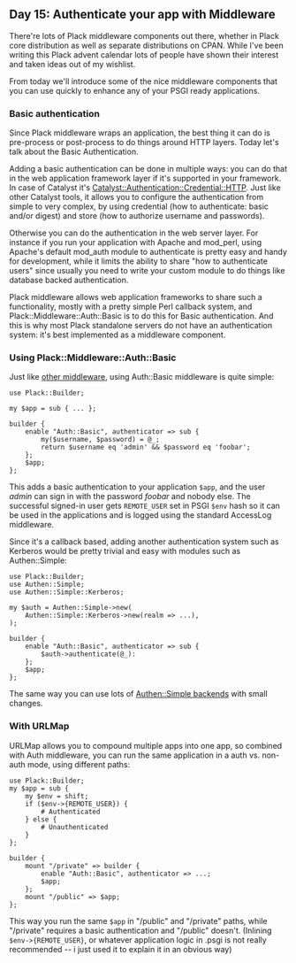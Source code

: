 ## Day 15: Authenticate your app with Middleware

There're lots of Plack middleware components out there, whether in Plack core distribution as well as separate distributions on CPAN. While I've been writing this Plack advent calendar lots of people have shown their interest and taken ideas out of my wishlist.

From today we'll introduce some of the nice middleware components that you can use quickly to enhance any of your PSGI ready applications.

### Basic authentication

Since Plack middleware wraps an application, the best thing it can do is pre-process or post-process to do things around HTTP layers. Today let's talk about the Basic Authentication.

Adding a basic authentication can be done in multiple ways: you can do that in the web application framework layer if it's supported in your framework. In case of Catalyst it's [Catalyst::Authentication::Credential::HTTP](http://search.cpan.org/perldoc?Catalyst::Authentication::Credential::HTTP). Just like other Catalyst tools, it allows you to configure the authentication from simple to very complex, by using credential (how to authenticate: basic and/or digest) and store (how to authorize username and passwords).

Otherwise you can do the authentication in the web server layer. For instance if you run your application with Apache and mod_perl, using Apache's default mod_auth module to authenticate is pretty easy and handy for development, while it limits the ability to share "how to authenticate users" since usually you need to write your custom module to do things like database backed authentication.

Plack middleware allows web application frameworks to share such a functionality, mostly with a pretty simple Perl callback system, and Plack::Middleware::Auth::Basic is to do this for Basic authentication. And this is why most Plack standalone servers do not have an authentication system: it's best implemented as a middleware component.

### Using Plack::Middleware::Auth::Basic

Just like [other middleware](http://advent.plackperl.org/2009/12/day-10-using-plack-middleware.html), using Auth::Basic middleware is quite simple:

    use Plack::Builder;
    
    my $app = sub { ... };
    
    builder {
        enable "Auth::Basic", authenticator => sub {
            my($username, $password) = @_;
            return $username eq 'admin' && $password eq 'foobar';
        };
        $app;
    };

This adds a basic authentication to your application `$app`, and the user *admin* can sign in with the password *foobar* and nobody else. The successful signed-in user gets `REMOTE_USER` set in PSGI `$env` hash so it can be used in the applications and is logged using the standard AccessLog middleware.

Since it's a callback based, adding another authentication system such as Kerberos would be pretty trivial and easy with modules such as Authen::Simple:

    use Plack::Builder;
    use Authen::Simple;
    use Authen::Simple::Kerberos;

    my $auth = Authen::Simple->new(
        Authen::Simple::Kerberos->new(realm => ...),
    );
    
    builder {
        enable "Auth::Basic", authenticator => sub {
            $auth->authenticate(@_):
        };
        $app;
    };

The same way you can use lots of [Authen::Simple backends](http://search.cpan.org/search?query=authen+simple&mode=all) with small changes.

### With URLMap

URLMap allows you to compound multiple apps into one app, so combined with Auth middleware, you can run the same application in a auth vs. non-auth mode, using different paths:

    use Plack::Builder;
    my $app = sub {
        my $env = shift;
        if ($env->{REMOTE_USER}) { 
            # Authenticated
        } else {
            # Unauthenticated
        }
    };
    
    builder {
        mount "/private" => builder {
            enable "Auth::Basic", authenticator => ...;
            $app;
        };
        mount "/public" => $app;
    };

This way you run the same `$app` in "/public" and "/private" paths, while "/private" requires a basic authentication and "/public" doesn't. (Inlining `$env->{REMOTE_USER}`, or whatever application logic in .psgi is not really recommended -- i just used it to explain it in an obvious way)
